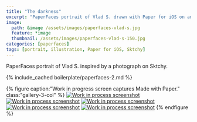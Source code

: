 ```yaml
---
title: "The darkness"
excerpt: "PaperFaces portrait of Vlad S. drawn with Paper for iOS on an iPad."
image: 
  path: &image /assets/images/paperfaces-vlad-s.jpg 
  feature: *image
  thumbnail: /assets/images/paperfaces-vlad-s-150.jpg
categories: [paperfaces]
tags: [portrait, illustration, Paper for iOS, Sktchy]
---
```


PaperFaces portrait of Vlad S. inspired by a photograph on Sktchy.

{% include_cached boilerplate/paperfaces-2.md %}

{% figure caption:"Work in progress screen captures Made with Paper." class:"gallery-3-col" %}
[![Work in process screenshot](/assets/images/paperfaces-vlad-s-process-1-600.jpg)](/assets/images/paperfaces-vlad-s-process-1-lg.jpg) [![Work in process screenshot](/assets/images/paperfaces-vlad-s-process-2-600.jpg)](/assets/images/paperfaces-vlad-s-process-2-lg.jpg) [![Work in process screenshot](/assets/images/paperfaces-vlad-s-process-3-600.jpg)](/assets/images/paperfaces-vlad-s-process-3-lg.jpg) [![Work in process screenshot](/assets/images/paperfaces-vlad-s-process-4-600.jpg)](/assets/images/paperfaces-vlad-s-process-4-lg.jpg) [![Work in process screenshot](/assets/images/paperfaces-vlad-s-process-5-600.jpg)](/assets/images/paperfaces-vlad-s-process-5-lg.jpg)
{% endfigure %}
